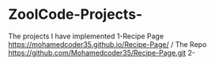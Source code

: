 # ZoolCode-Projects-
The projects I have implemented
1-Recipe Page https://mohamedcoder35.github.io/Recipe-Page/ / The Repo https://github.com/Mohamedcoder35/Recipe-Page.git
2-
